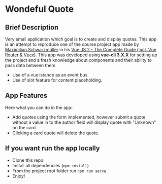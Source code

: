 # Wondeful Quote

## Brief Description

Very small application which goal is to create and display quotes. This app is an attempt to reproduce one of the course project app made by [Maximilian Schwarzmüller](https://github.com/mschwarzmueller) in his [Vue JS 2 - The Complete Guide (incl. Vue Router & Vuex)](https://www.udemy.com/vuejs-2-the-complete-guide/). This app was developed using **vue-cli 3.X.X** for setting up the project and a fresh knowledge about components and their ability to pass data between them.

- Use of a vue istance as an event bus.
- Use of slot feature for content placeholding.

## App Features

Here what you can do in the app:

- Add quotes using the form implemented, however submit a quote without a value in to the author field will display quote with "Unknown" on the card.
- Clicking a card quote will delete the quote.

## If you want run the app locally

- Clone this repo
- Install all dependencies (`npm install`)
- From the project root folder run `npm run serve`
- Enjoy!
